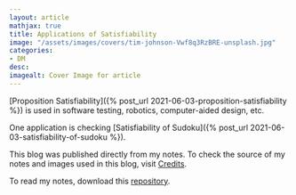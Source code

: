 ```yaml
---
layout: article
mathjax: true
title: Applications of Satisfiability
image: "/assets/images/covers/tim-johnson-Vwf8q3RzBRE-unsplash.jpg"
categories:
- DM
desc:   
imagealt: Cover Image for article
---
```


[Proposition Satisfiability]({% post_url 2021-06-03-proposition-satisfiability %}) is used in software testing, robotics, computer-aided design, etc.

One application is checking [Satisfiability of Sudoku]({% post_url 2021-06-03-satisfiability-of-sudoku %}).

This blog was published directly from my notes.
To check the source of my notes and images used in this blog, visit <a href="/credits.html" target="_blank">Credits</a>.

To read my notes, download this <a href="https://github.com/bovem/CS" target="blank">repository</a>.